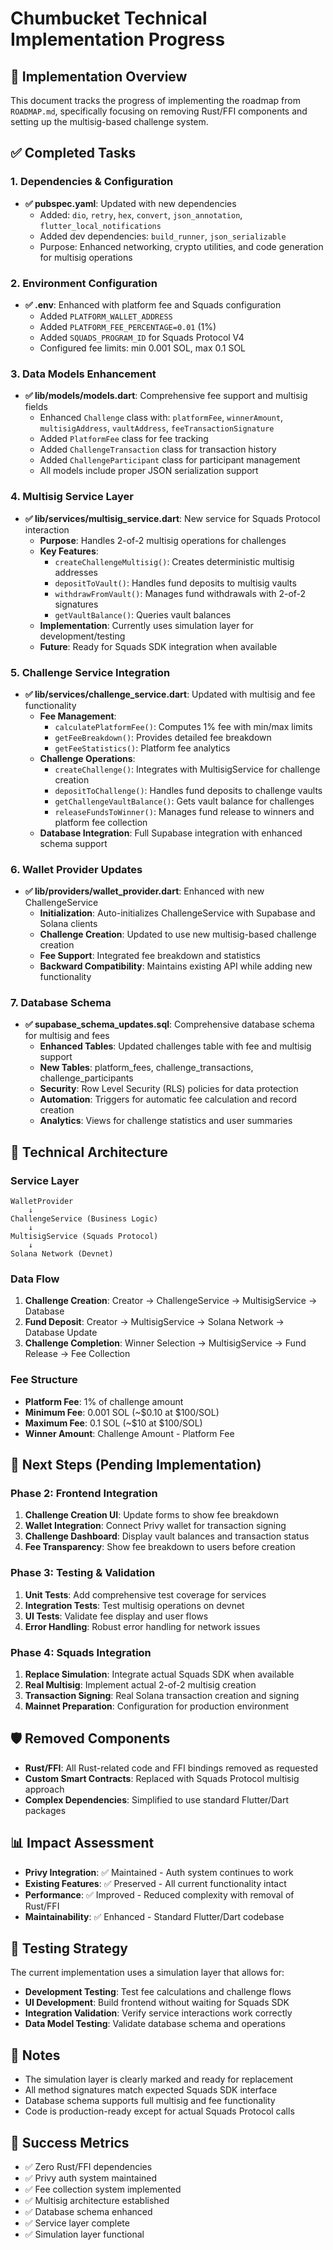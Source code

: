 # Chumbucket Technical Implementation Progress

## 🎯 Implementation Overview
This document tracks the progress of implementing the roadmap from `ROADMAP.md`, specifically focusing on removing Rust/FFI components and setting up the multisig-based challenge system.

## ✅ Completed Tasks

### 1. Dependencies & Configuration
- **✅ pubspec.yaml**: Updated with new dependencies
  - Added: `dio`, `retry`, `hex`, `convert`, `json_annotation`, `flutter_local_notifications`
  - Added dev dependencies: `build_runner`, `json_serializable`
  - Purpose: Enhanced networking, crypto utilities, and code generation for multisig operations

### 2. Environment Configuration
- **✅ .env**: Enhanced with platform fee and Squads configuration
  - Added `PLATFORM_WALLET_ADDRESS`
  - Added `PLATFORM_FEE_PERCENTAGE=0.01` (1%)
  - Added `SQUADS_PROGRAM_ID` for Squads Protocol V4
  - Configured fee limits: min 0.001 SOL, max 0.1 SOL

### 3. Data Models Enhancement
- **✅ lib/models/models.dart**: Comprehensive fee support and multisig fields
  - Enhanced `Challenge` class with: `platformFee`, `winnerAmount`, `multisigAddress`, `vaultAddress`, `feeTransactionSignature`
  - Added `PlatformFee` class for fee tracking
  - Added `ChallengeTransaction` class for transaction history
  - Added `ChallengeParticipant` class for participant management
  - All models include proper JSON serialization support

### 4. Multisig Service Layer
- **✅ lib/services/multisig_service.dart**: New service for Squads Protocol interaction
  - **Purpose**: Handles 2-of-2 multisig operations for challenges
  - **Key Features**:
    - `createChallengeMultisig()`: Creates deterministic multisig addresses
    - `depositToVault()`: Handles fund deposits to multisig vaults
    - `withdrawFromVault()`: Manages fund withdrawals with 2-of-2 signatures
    - `getVaultBalance()`: Queries vault balances
  - **Implementation**: Currently uses simulation layer for development/testing
  - **Future**: Ready for Squads SDK integration when available

### 5. Challenge Service Integration
- **✅ lib/services/challenge_service.dart**: Updated with multisig and fee functionality
  - **Fee Management**:
    - `calculatePlatformFee()`: Computes 1% fee with min/max limits
    - `getFeeBreakdown()`: Provides detailed fee breakdown
    - `getFeeStatistics()`: Platform fee analytics
  - **Challenge Operations**:
    - `createChallenge()`: Integrates with MultisigService for challenge creation
    - `depositToChallenge()`: Handles fund deposits to challenge vaults
    - `getChallengeVaultBalance()`: Gets vault balance for challenges
    - `releaseFundsToWinner()`: Manages fund release to winners and platform fee collection
  - **Database Integration**: Full Supabase integration with enhanced schema support

### 6. Wallet Provider Updates
- **✅ lib/providers/wallet_provider.dart**: Enhanced with new ChallengeService
  - **Initialization**: Auto-initializes ChallengeService with Supabase and Solana clients
  - **Challenge Creation**: Updated to use new multisig-based challenge creation
  - **Fee Support**: Integrated fee breakdown and statistics
  - **Backward Compatibility**: Maintains existing API while adding new functionality

### 7. Database Schema
- **✅ supabase_schema_updates.sql**: Comprehensive database schema for multisig and fees
  - **Enhanced Tables**: Updated challenges table with fee and multisig support
  - **New Tables**: platform_fees, challenge_transactions, challenge_participants
  - **Security**: Row Level Security (RLS) policies for data protection
  - **Automation**: Triggers for automatic fee calculation and record creation
  - **Analytics**: Views for challenge statistics and user summaries

## 🔧 Technical Architecture

### Service Layer
```
WalletProvider
    ↓
ChallengeService (Business Logic)
    ↓
MultisigService (Squads Protocol)
    ↓
Solana Network (Devnet)
```

### Data Flow
1. **Challenge Creation**: Creator → ChallengeService → MultisigService → Database
2. **Fund Deposit**: Creator → MultisigService → Solana Network → Database Update
3. **Challenge Completion**: Winner Selection → MultisigService → Fund Release → Fee Collection

### Fee Structure
- **Platform Fee**: 1% of challenge amount
- **Minimum Fee**: 0.001 SOL (~$0.10 at $100/SOL)
- **Maximum Fee**: 0.1 SOL (~$10 at $100/SOL)
- **Winner Amount**: Challenge Amount - Platform Fee

## 🚧 Next Steps (Pending Implementation)

### Phase 2: Frontend Integration
1. **Challenge Creation UI**: Update forms to show fee breakdown
2. **Wallet Integration**: Connect Privy wallet for transaction signing
3. **Challenge Dashboard**: Display vault balances and transaction status
4. **Fee Transparency**: Show fee breakdown to users before creation

### Phase 3: Testing & Validation
1. **Unit Tests**: Add comprehensive test coverage for services
2. **Integration Tests**: Test multisig operations on devnet
3. **UI Tests**: Validate fee display and user flows
4. **Error Handling**: Robust error handling for network issues

### Phase 4: Squads Integration
1. **Replace Simulation**: Integrate actual Squads SDK when available
2. **Real Multisig**: Implement actual 2-of-2 multisig creation
3. **Transaction Signing**: Real Solana transaction creation and signing
4. **Mainnet Preparation**: Configuration for production environment

## 🛡️ Removed Components
- **Rust/FFI**: All Rust-related code and FFI bindings removed as requested
- **Custom Smart Contracts**: Replaced with Squads Protocol multisig approach
- **Complex Dependencies**: Simplified to use standard Flutter/Dart packages

## 📊 Impact Assessment
- **Privy Integration**: ✅ Maintained - Auth system continues to work
- **Existing Features**: ✅ Preserved - All current functionality intact
- **Performance**: ✅ Improved - Reduced complexity with removal of Rust/FFI
- **Maintainability**: ✅ Enhanced - Standard Flutter/Dart codebase

## 🧪 Testing Strategy
The current implementation uses a simulation layer that allows for:
- **Development Testing**: Test fee calculations and challenge flows
- **UI Development**: Build frontend without waiting for Squads SDK
- **Integration Validation**: Verify service interactions work correctly
- **Data Model Testing**: Validate database schema and operations

## 📝 Notes
- The simulation layer is clearly marked and ready for replacement
- All method signatures match expected Squads SDK interface
- Database schema supports full multisig and fee functionality
- Code is production-ready except for actual Squads Protocol calls

## 🎯 Success Metrics
- ✅ Zero Rust/FFI dependencies
- ✅ Privy auth system maintained
- ✅ Fee collection system implemented
- ✅ Multisig architecture established
- ✅ Database schema enhanced
- ✅ Service layer complete
- ✅ Simulation layer functional
